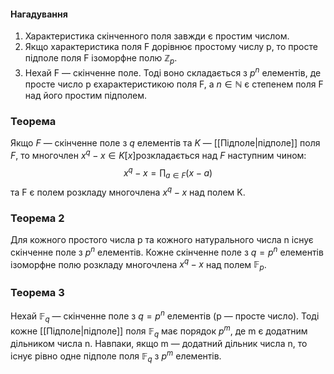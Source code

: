 #### Нагадування
1) Характеристика скiнченного поля завжди є простим числом.
2) Якщо характеристика поля F дорiвнює простому числу p, то просте пiдполе поля F iзоморфне полю $\mathbb{Z}_p$.
3) Нехай F — скiнченне поле. Тодi воно складається з $p^n$ елементiв, де просте число p єхарактеристикою поля F, а $n ∈ \mathbb{N}$ є степенем поля F над його простим пiдполем.

### Теорема
Якщо $F$ — скiнченне поле з $q$ елементiв та $K$ — [[Підполе|пiдполе]] поля $F$, то многочлен $x^q − x ∈ K[x]$розкладається над $F$ наступним чином:
$$x^q − x = \prod_{a \in F} (x - a)$$
та F є полем розкладу многочлена
$x^q − x$ над полем K.

### Теорема 2
Для кожного простого числа p та кожного натурального числа n iснує скiнченне поле з $p^n$
елементiв.
Кожне скiнченне поле з $q = p^n$ елементiв iзоморфне полю розкладу многочлена $x^q - x$ над полем $\mathbb{F}_p$.

### Теорема 3

Нехай $\mathbb{F}_q$ — скiнченне поле з $q= p^n$ елементiв (p — просте число). Тодi кожне [[Підполе|пiдполе]] поля $\mathbb{F}_q$ має порядок $p^m$, де m є додатним дiльником числа n.
Навпаки, якщо m — додатний дiльник числа n, то iснує рiвно одне пiдполе поля $\mathbb{F}_q$ з $p^m$
елементiв.